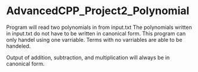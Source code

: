 # AdvancedCPP_Project2_Polynomial


Program will read two polynomials in from input.txt
The polynomials written in input.txt do not have to be written in canonical form.
This program can only handel using one varriable.
Terms with no varriables are able to be handeled.

Output of addition, subtraction, and multiplication will always be in canonical form.
